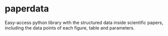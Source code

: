 # paperdata
Easy-access python library with the structured data inside scientific papers, including the data points of each figure, table and parameters.
